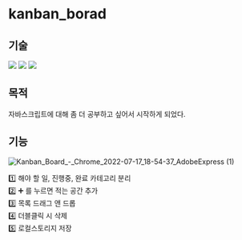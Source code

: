 # kanban_borad

## 기술
<img src="https://img.shields.io/badge/HTML5-E34F26?style=flat-square&logo=HTML5&logoColor=white"/>
<img src="https://img.shields.io/badge/Sass-CC6699?style=flat-square&logo=Sass&logoColor=white"/>
<img src="https://img.shields.io/badge/JavaScript-FFCA28?style=flat-square&logo=JavaScript&logoColor=white"/>


## 목적
자바스크립트에 대해 좀 더 공부하고 싶어서 시작하게 되었다.

## 기능
![Kanban_Board_-_Chrome_2022-07-17_18-54-37_AdobeExpress (1)](https://user-images.githubusercontent.com/105787985/179393957-3fd38e99-bfa9-47e8-8e96-42659bc02774.gif)

:one:  해야 할 일, 진행중, 완료 카테고리 분리<br>
:two:  :heavy_plus_sign: 를 누르면 적는 공간 추가<br>
:three:  목록 드래그 앤 드롭<br>
:four:  더블클릭 시 삭제<br>
:five:  로컬스토리지 저장
